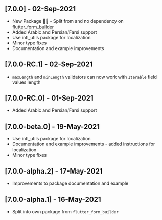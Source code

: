 ## [7.0.0] - 02-Sep-2021
* New Package 🎉🎊 - Split from and no dependency on [flutter_form_builder](https://pub.dev/packages/flutter_form_builder)
* Added Arabic and Persian/Farsi support
* Use intl_utils package for localization
* Minor type fixes
* Documentation and example improvements

## [7.0.0-RC.1] - 02-Sep-2021
* `maxLength` and `minLength` validators can now work with `Iterable` field values length

## [7.0.0-RC.0] - 01-Sep-2021
* Added Arabic and Persian/Farsi support

## [7.0.0-beta.0] - 19-May-2021
* Use intl_utils package for localization
* Documentation and example improvements - added instructions for localization
* Minor type fixes

## [7.0.0-alpha.2] - 17-May-2021
* Improvements to package documentation and example

## [7.0.0-alpha.1] - 16-May-2021
* Split into own package from `flutter_form_builder`
